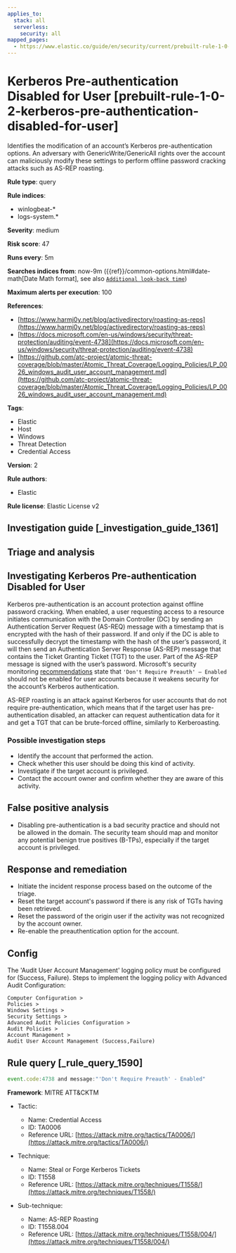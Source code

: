 ```yaml
---
applies_to:
  stack: all
  serverless:
    security: all
mapped_pages:
  - https://www.elastic.co/guide/en/security/current/prebuilt-rule-1-0-2-kerberos-pre-authentication-disabled-for-user.html
---
```


# Kerberos Pre-authentication Disabled for User [prebuilt-rule-1-0-2-kerberos-pre-authentication-disabled-for-user]

Identifies the modification of an account’s Kerberos pre-authentication options. An adversary with GenericWrite/GenericAll rights over the account can maliciously modify these settings to perform offline password cracking attacks such as AS-REP roasting.

**Rule type**: query

**Rule indices**:

* winlogbeat-*
* logs-system.*

**Severity**: medium

**Risk score**: 47

**Runs every**: 5m

**Searches indices from**: now-9m ({{ref}}/common-options.html#date-math[Date Math format], see also [`Additional look-back time`](docs-content://solutions/security/detect-and-alert/create-detection-rule.md#rule-schedule))

**Maximum alerts per execution**: 100

**References**:

* [https://www.harmj0y.net/blog/activedirectory/roasting-as-reps](https://www.harmj0y.net/blog/activedirectory/roasting-as-reps)
* [https://docs.microsoft.com/en-us/windows/security/threat-protection/auditing/event-4738](https://docs.microsoft.com/en-us/windows/security/threat-protection/auditing/event-4738)
* [https://github.com/atc-project/atomic-threat-coverage/blob/master/Atomic_Threat_Coverage/Logging_Policies/LP_0026_windows_audit_user_account_management.md](https://github.com/atc-project/atomic-threat-coverage/blob/master/Atomic_Threat_Coverage/Logging_Policies/LP_0026_windows_audit_user_account_management.md)

**Tags**:

* Elastic
* Host
* Windows
* Threat Detection
* Credential Access

**Version**: 2

**Rule authors**:

* Elastic

**Rule license**: Elastic License v2

## Investigation guide [_investigation_guide_1361]

## Triage and analysis

## Investigating Kerberos Pre-authentication Disabled for User

Kerberos pre-authentication is an account protection against offline password cracking. When enabled, a user requesting
access to a resource initiates communication with the Domain Controller (DC) by sending an Authentication Server Request
(AS-REQ) message with a timestamp that is encrypted with the hash of their password. If and only if the DC is able to
successfully decrypt the timestamp with the hash of the user’s password, it will then send an Authentication Server
Response (AS-REP) message that contains the Ticket Granting Ticket (TGT) to the user. Part of the AS-REP message is
signed with the user’s password. Microsoft's security monitoring [recommendations](https://docs.microsoft.com/en-us/windows/security/threat-protection/auditing/event-4738) state that `'Don't Require Preauth' – Enabled` should not be enabled for user accounts because it weakens security for the account’s Kerberos authentication.

AS-REP roasting is an attack against Kerberos for user accounts that do not require pre-authentication, which means that
if the target user has pre-authentication disabled, an attacker can request authentication data for it and get a TGT that
can be brute-forced offline, similarly to Kerberoasting.

### Possible investigation steps

- Identify the account that performed the action.
- Check whether this user should be doing this kind of activity.
- Investigate if the target account is privileged.
- Contact the account owner and confirm whether they are aware of this activity.

## False positive analysis

- Disabling pre-authentication is a bad security practice and should not be allowed in the domain. The security team
should map and monitor any potential benign true positives (B-TPs), especially if the target account is privileged.

## Response and remediation

- Initiate the incident response process based on the outcome of the triage.
- Reset the target account's password if there is any risk of TGTs having been retrieved.
- Reset the password of the origin user if the activity was not recognized by the account owner.
- Re-enable the preauthentication option for the account.

## Config

The 'Audit User Account Management' logging policy must be configured for (Success, Failure).
Steps to implement the logging policy with Advanced Audit Configuration:

```
Computer Configuration >
Policies >
Windows Settings >
Security Settings >
Advanced Audit Policies Configuration >
Audit Policies >
Account Management >
Audit User Account Management (Success,Failure)
```

## Rule query [_rule_query_1590]

```js
event.code:4738 and message:"'Don't Require Preauth' - Enabled"
```

**Framework**: MITRE ATT&CKTM

* Tactic:

    * Name: Credential Access
    * ID: TA0006
    * Reference URL: [https://attack.mitre.org/tactics/TA0006/](https://attack.mitre.org/tactics/TA0006/)

* Technique:

    * Name: Steal or Forge Kerberos Tickets
    * ID: T1558
    * Reference URL: [https://attack.mitre.org/techniques/T1558/](https://attack.mitre.org/techniques/T1558/)

* Sub-technique:

    * Name: AS-REP Roasting
    * ID: T1558.004
    * Reference URL: [https://attack.mitre.org/techniques/T1558/004/](https://attack.mitre.org/techniques/T1558/004/)



